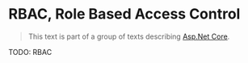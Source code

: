 # RBAC, Role Based Access Control

> This text is part of a group of texts describing [Asp.Net Core](Index.md).


TODO: RBAC